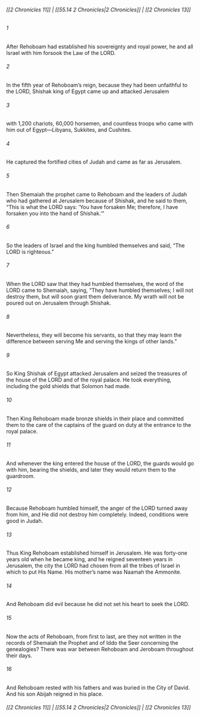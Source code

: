 
###### [[2 Chronicles 11]] | [[55.14 2 Chronicles|2 Chronicles]] | [[2 Chronicles 13]]

###### 1
After Rehoboam had established his sovereignty and royal power, he and all Israel with him forsook the Law of the LORD.
###### 2
In the fifth year of Rehoboam’s reign, because they had been unfaithful to the LORD, Shishak king of Egypt came up and attacked Jerusalem
###### 3
with 1,200 chariots, 60,000 horsemen, and countless troops who came with him out of Egypt—Libyans, Sukkites, and Cushites.
###### 4
He captured the fortified cities of Judah and came as far as Jerusalem.
###### 5
Then Shemaiah the prophet came to Rehoboam and the leaders of Judah who had gathered at Jerusalem because of Shishak, and he said to them, “This is what the LORD says: ‘You have forsaken Me; therefore, I have forsaken you into the hand of Shishak.’”
###### 6
So the leaders of Israel and the king humbled themselves and said, “The LORD is righteous.”
###### 7
When the LORD saw that they had humbled themselves, the word of the LORD came to Shemaiah, saying, “They have humbled themselves; I will not destroy them, but will soon grant them deliverance. My wrath will not be poured out on Jerusalem through Shishak.
###### 8
Nevertheless, they will become his servants, so that they may learn the difference between serving Me and serving the kings of other lands.”
###### 9
So King Shishak of Egypt attacked Jerusalem and seized the treasures of the house of the LORD and of the royal palace. He took everything, including the gold shields that Solomon had made.
###### 10
Then King Rehoboam made bronze shields in their place and committed them to the care of the captains of the guard on duty at the entrance to the royal palace.
###### 11
And whenever the king entered the house of the LORD, the guards would go with him, bearing the shields, and later they would return them to the guardroom.
###### 12
Because Rehoboam humbled himself, the anger of the LORD turned away from him, and He did not destroy him completely. Indeed, conditions were good in Judah.
###### 13
Thus King Rehoboam established himself in Jerusalem. He was forty-one years old when he became king, and he reigned seventeen years in Jerusalem, the city the LORD had chosen from all the tribes of Israel in which to put His Name. His mother’s name was Naamah the Ammonite.
###### 14
And Rehoboam did evil because he did not set his heart to seek the LORD.
###### 15
Now the acts of Rehoboam, from first to last, are they not written in the records of Shemaiah the Prophet and of Iddo the Seer concerning the genealogies? There was war between Rehoboam and Jeroboam throughout their days.
###### 16
And Rehoboam rested with his fathers and was buried in the City of David. And his son Abijah reigned in his place.

###### [[2 Chronicles 11]] | [[55.14 2 Chronicles|2 Chronicles]] | [[2 Chronicles 13]]
